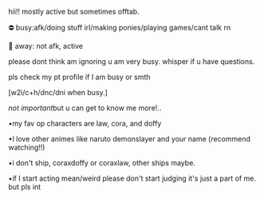 hii!!
mostly active but sometimes offtab.

⛔ busy:afk/doing stuff irl/making ponies/playing games/cant talk rn

🌙 away: not afk, active

please dont think am ignoring u am very busy. 
whisper if u have questions. 

pls check my pt profile if I am busy or smth

[w2i/c+h/dnc/dni when busy.]

*not important*but u can get to know me more!.. 

•my fav op characters are law, cora, and doffy

•I love other animes like naruto demonslayer and your name (recommend watching!!) 

•i don't ship, coraxdoffy or coraxlaw, other ships maybe. 

•if I start acting mean/weird please don't start judging it's just a part of me. but pls int

